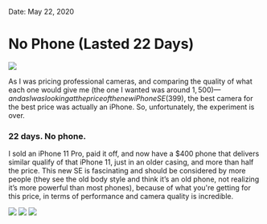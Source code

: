 
Date: May 22, 2020

# No Phone (Lasted 22 Days)

![](https://store.storeimages.cdn-apple.com/4982/as-images.apple.com/is/iphone-se-red-select-2020?wid=940&hei=1112&fmt=png-alpha&qlt=80&.v=1586574260319)

As I was pricing professional cameras, and comparing the quality of what each one would give me (the one I wanted was around $1,500) — and as I was looking at the price of the new iPhone SE ($399), the best camera for the best price was actually an iPhone. So, unfortunately, the experiment is over.

### 22 days. No phone.

I sold an iPhone 11 Pro, paid it off, and now have a $400 phone that delivers similar qualify of that iPhone 11, just in an older casing, and more than half the price. This new SE is fascinating and should be considered by more people (they see the old body style and think it’s an old phone, not realizing it’s more powerful than most phones), because of what you're getting for this price, in terms of performance and camera quality is incredible.

![](https://i.imgur.com/C8Ccpwr.jpg)
![](https://i.imgur.com/cmOOR2v.jpg)
![](https://i.imgur.com/Tl94DSF.jpg)
